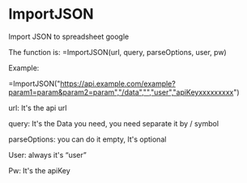 # ImportJSON
Import JSON to spreadsheet google

The function is:
=ImportJSON(url, query, parseOptions, user, pw)

Example:

=ImportJSON("https://api.example.com/example?param1=param&param2=param","/data","","user","apiKeyxxxxxxxxx")

url: It's the api url

query: It's the Data you need, you need separate it by / symbol

parseOptions: you can do it empty, It's optional

User: always it's “user”

Pw: It's the apiKey

